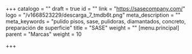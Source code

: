 +++
catalogo = ""
draft = true
id = ""
link = "https://sasecompany.com/"
logo = "/v1668523229/descarga_7_tmdb6t.png"
meta_description = ""
meta_keywords = "pulido pisos, sase, pulidoras, diamantados, concreto, preparación de superficie"
title = "SASE"
weight = ""
[menu.principal]
parent = "Marcas"
weight = 10

+++
